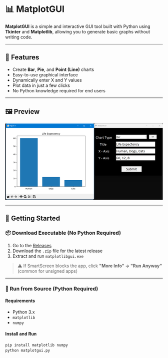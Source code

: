 # 📊 MatplotGUI

**MatplotGUI** is a simple and interactive GUI tool built with Python using **Tkinter** and **Matplotlib**, allowing you to generate basic graphs without writing code.

---

## 🧰 Features

- Create **Bar**, **Pie**, and **Point (Line)** charts
- Easy-to-use graphical interface
- Dynamically enter X and Y values
- Plot data in just a few clicks
- No Python knowledge required for end users

---

## 🖼️ Preview

![MatplotGUI Screenshot](assets/screenshots/Screenshot.png) <!-- Replace with your screenshot path -->

---

## 🚀 Getting Started

### 📦 Download Executable (No Python Required)

1. Go to the [Releases](https://github.com/Ashmitb197/MatplotGUI/releases)
2. Download the `.zip` file for the latest release
3. Extract and run `matplotlibgui.exe`

> ⚠ If SmartScreen blocks the app, click **"More Info" → "Run Anyway"** (common for unsigned apps)

---

### 🐍 Run from Source (Python Required)

#### Requirements

- Python 3.x
- `matplotlib`
- `numpy`

#### Install and Run

```bash
pip install matplotlib numpy
python matplotgui.py
